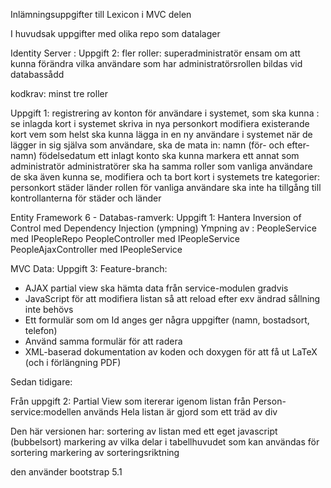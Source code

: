 Inlämningsuppgifter till Lexicon i MVC delen

I huvudsak uppgifter med olika repo som datalager

Identity Server :
Uppgift 2:
  fler roller:
    superadministratör
      ensam om att kunna förändra vilka användare som har administratörsrollen
      bildas vid databassådd

  kodkrav:
    minst tre roller

Uppgift 1:
  registrering av konton för användare i systemet, som ska kunna :
    se inlagda kort i systemet
    skriva in nya personkort
    modifiera existerande kort
  vem som helst ska kunna lägga in en ny användare i systemet
  när de lägger in sig själva som användare, ska de mata in:
    namn (för- och efter-namn)
    födelsedatum
  ett inlagt konto ska kunna markera ett annat som administratör
    administratörer ska ha samma roller som vanliga användare
    de ska även kunna se, modifiera och ta bort kort i systemets tre kategorier:
      personkort
      städer
      länder
    rollen för vanliga användare ska inte ha tillgång till kontrollanterna för städer och länder

Entity Framework 6 - Databas-ramverk:
Uppgift 1:
   Hantera Inversion of Control med Dependency Injection (ympning)
   Ympning av :
      PeopleService med IPeopleRepo
      PeopleController med IPeopleService
      PeopleAjaxController med IPeopleService

MVC Data:
Uppgift 3:
Feature-branch:
  - AJAX
      partial view ska hämta data från service-modulen gradvis
  - JavaScript för att modifiera listan så att reload efter exv ändrad sållning inte behövs
  - Ett formulär som om Id anges ger några uppgifter (namn, bostadsort, telefon)
  - Använd samma formulär för att radera
  - XML-baserad dokumentation av koden och doxygen för att få ut LaTeX (och i förlängning PDF)

Sedan tidigare:

Från uppgift 2:
Partial View som itererar igenom listan från Person-service:modellen används
Hela listan är gjord som ett träd av div

Den här versionen har:
  sortering av listan med ett eget javascript (bubbelsort)
  markering av vilka delar i tabellhuvudet som kan användas för sortering
  markering av sorteringsriktning

den använder bootstrap 5.1
